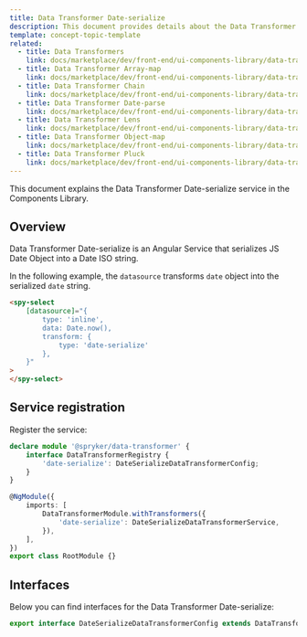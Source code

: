 ```yaml
---
title: Data Transformer Date-serialize
description: This document provides details about the Data Transformer Date-serialize service in the Components Library.
template: concept-topic-template
related:
  - title: Data Transformers
    link: docs/marketplace/dev/front-end/ui-components-library/data-transformers/index.html
  - title: Data Transformer Array-map
    link: docs/marketplace/dev/front-end/ui-components-library/data-transformers/array-map.html
  - title: Data Transformer Chain
    link: docs/marketplace/dev/front-end/ui-components-library/data-transformers/chain.html
  - title: Data Transformer Date-parse
    link: docs/marketplace/dev/front-end/ui-components-library/data-transformers/date-parse.html
  - title: Data Transformer Lens
    link: docs/marketplace/dev/front-end/ui-components-library/data-transformers/lens.html
  - title: Data Transformer Object-map
    link: docs/marketplace/dev/front-end/ui-components-library/data-transformers/object-map.html
  - title: Data Transformer Pluck
    link: docs/marketplace/dev/front-end/ui-components-library/data-transformers/pluck.html
---
```


This document explains the Data Transformer Date-serialize service in the Components Library.

## Overview

Data Transformer Date-serialize is an Angular Service that serializes JS Date Object into a Date ISO string.

In the following example, the `datasource` transforms `date` object into the serialized `date` string.

```html
<spy-select
    [datasource]="{
        type: 'inline',
        data: Date.now(),
        transform: {
            type: 'date-serialize'
        },
    }"
>
</spy-select>
```

## Service registration

Register the service:

```ts
declare module '@spryker/data-transformer' {
    interface DataTransformerRegistry {
        'date-serialize': DateSerializeDataTransformerConfig;
    }
}

@NgModule({
    imports: [
        DataTransformerModule.withTransformers({
            'date-serialize': DateSerializeDataTransformerService,
        }),
    ],
})
export class RootModule {}
```

## Interfaces

Below you can find interfaces for the Data Transformer Date-serialize:

```ts
export interface DateSerializeDataTransformerConfig extends DataTransformerConfig {}
```

